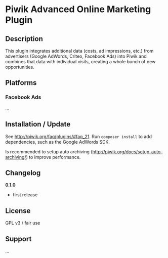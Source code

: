 # Piwik Advanced Online Marketing Plugin 

## Description

This plugin integrates additional data (costs, ad impressions, etc.) from advertisers (Google AdWords, Criteo, 
Facebook Ads) into Piwik and combines that data with individual visits, creating a whole bunch of new opportunities.


## Platforms

### Facebook Ads

... 


## Installation / Update

See http://piwik.org/faq/plugins/#faq_21.
Run ``composer install`` to add dependencies, such as the Google AdWords SDK.

Is recommended to setup auto archiving (http://piwik.org/docs/setup-auto-archiving/) to improve performance.


## Changelog

__0.1.0__
* first release


## License

GPL v3 / fair use


## Support

...
